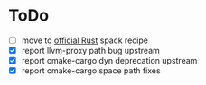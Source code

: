 # ToDo

 - [ ] move to [official Rust](https://github.com/spack/spack/blob/develop/var/spack/repos/builtin/packages/rust/package.py) spack recipe
 - [x] report llvm-proxy path bug upstream
 - [x] report cmake-cargo dyn deprecation upstream
 - [x] report cmake-cargo space path fixes
